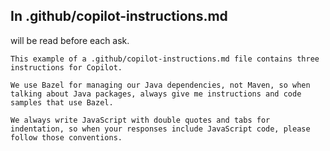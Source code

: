 
## In .github/copilot-instructions.md

will be read before each ask.
```
This example of a .github/copilot-instructions.md file contains three instructions for Copilot.

We use Bazel for managing our Java dependencies, not Maven, so when talking about Java packages, always give me instructions and code samples that use Bazel.

We always write JavaScript with double quotes and tabs for indentation, so when your responses include JavaScript code, please follow those conventions.
```